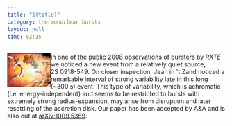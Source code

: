 ```yaml
---
title: "${title}"
category: thermonuclear bursts
layout: null
time: 02:15
---
```

<!-- converted from blosxom format post by dkg 22.1.2022 -->
  <!-- Thursday, October 13, 2010 11:15 AM-->
  <!---- Begin .post ---->
<img src="images/fight0126doj8.jpg" width="100" align="left">
In one of the public 2008 observations of bursters by <em>RXTE</em> we noticed
a new event from a relatively quiet source, 2S&nbsp;0918-549. On closer
inspection, Jean in 't Zand noticed a remarkable interval of strong variability
late in this long (~300 s) event. This type of variability, which is
achromatic (i.e. energy-independent) and 
seems to be restricted to bursts with extremely strong radius-expansion, may
arise from disruption and later resettling of the accretion disk. Our paper
has been accepted by A&A and is also out at <a href="http://arxiv.org/abs/1009.5359">arXiv:1009.5359</a>.

